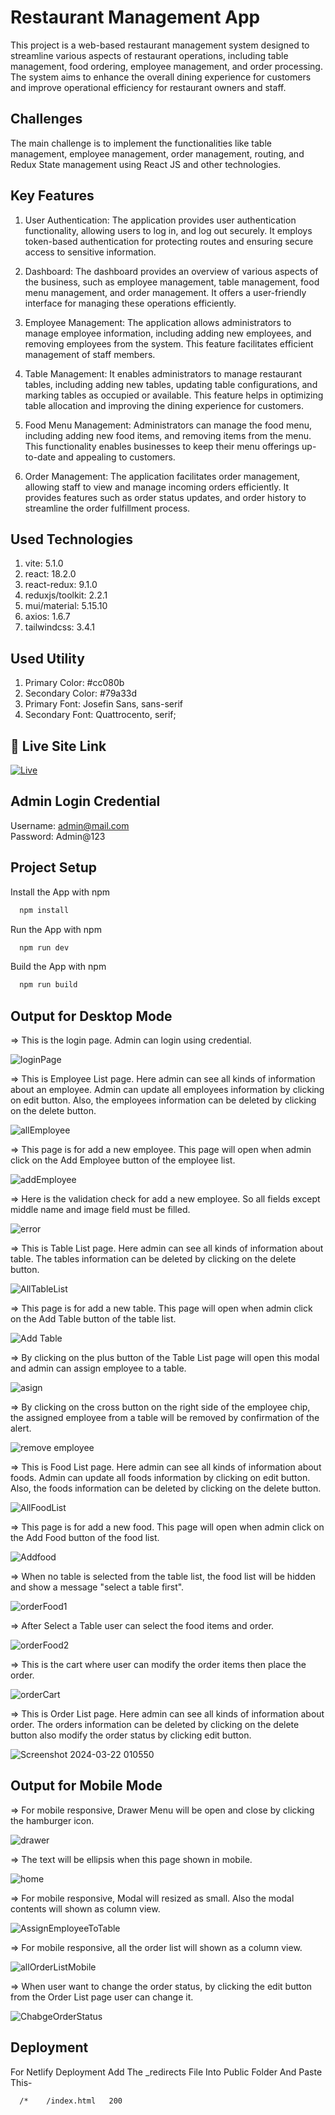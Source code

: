 
# Restaurant Management App

This project is a web-based restaurant management system designed to streamline various aspects of restaurant operations, including table management, food ordering, employee management, and order processing.  The system aims to enhance the overall dining experience for customers and improve operational efficiency for restaurant owners and staff.

## Challenges
The main challenge is to implement the functionalities like table management, employee management, order management, routing, and Redux State management using React JS and other technologies.


## Key Features
1. User Authentication: The application provides user authentication functionality, allowing users to log in, and log out securely. It employs token-based authentication for protecting routes and ensuring secure access to sensitive information.

2. Dashboard: The dashboard provides an overview of various aspects of the business, such as employee management, table management, food menu management, and order management. It offers a user-friendly interface for managing these operations efficiently.

3. Employee Management: The application allows administrators to manage employee information, including adding new employees, and removing employees from the system. This feature facilitates efficient management of staff members.

4. Table Management: It enables administrators to manage restaurant tables, including adding new tables, updating table configurations, and marking tables as occupied or available. This feature helps in optimizing table allocation and improving the dining experience for customers.

5. Food Menu Management: Administrators can manage the food menu, including adding new food items,  and removing items from the menu. This functionality enables businesses to keep their menu offerings up-to-date and appealing to customers.

6. Order Management: The application facilitates order management, allowing staff to view and manage incoming orders efficiently. It provides features such as order status updates, and order history to streamline the order fulfillment process.

## Used Technologies
1. vite: 5.1.0
2. react: 18.2.0
3. react-redux: 9.1.0
4. reduxjs/toolkit: 2.2.1
5. mui/material: 5.15.10
6. axios: 1.6.7
7. tailwindcss: 3.4.1

## Used Utility
1. Primary Color: #cc080b
2. Secondary Color: #79a33d
3. Primary Font: Josefin Sans, sans-serif
4. Secondary Font: Quattrocento, serif;

## 🔗 Live Site Link
[![Live](https://img.shields.io/badge/Click_Here_For_Restaurant_APP-000?style=for-the-badge&logo=ko-fi&logoColor=white)](https://sparkly-longma-26edc6.netlify.app)



## Admin Login Credential

Username: admin@mail.com \
Password: Admin@123

## Project Setup

Install the App with npm

```bash
  npm install
```

Run the App with npm

```bash
  npm run dev
```

Build the App with npm

```bash
  npm run build
```
    
## Output for Desktop Mode

=> This is the login page. Admin can login using credential.

![loginPage](https://github.com/firose-munna/restauremt/assets/105736440/ee005fca-1f88-485d-af61-d19597b21ee5)


=> This is Employee List page. Here admin can see all kinds of information about an employee. Admin can update all employees information by clicking on edit button. Also, the employees information can be deleted by clicking on the delete button.

![allEmployee](https://github.com/firose-munna/restauremt/assets/105736440/7e23ccb0-c45f-4b25-8a79-28829727498c)


=> This page is for add a new employee. This page will open when admin click on the Add Employee button of the employee list.

![addEmployee](https://github.com/firose-munna/restauremt/assets/105736440/ab7c9a9d-b8fa-42aa-9c55-555173896429)


=> Here is the validation check for add a new employee. So all fields except middle name and image field must be filled.

![error](https://github.com/firose-munna/restauremt/assets/105736440/4d515c09-5181-4734-a444-3b2cfd4fdafa)


=> This is Table List page. Here admin can see all kinds of information about table. The tables information can be deleted by clicking on the delete button.

![AllTableList](https://github.com/firose-munna/restauremt/assets/105736440/fb87f6e3-97e8-434b-93a8-04f317abedcd)

=> This page is for add a new table. This page will open when admin click on the Add Table button of the table list.

![Add Table](https://github.com/firose-munna/restauremt/assets/105736440/4b0cfb5f-6c31-4671-a811-fee2c65987ee)

=> By clicking on the plus button of the Table List page will open this modal and admin can assign employee to a table.

![asign](https://github.com/firose-munna/restauremt/assets/105736440/4965225d-144e-41a3-8256-112cc7768ca3)

=> By clicking on the cross button on the right side of the employee chip, the assigned employee from a table will be removed by confirmation of the alert.

![remove employee](https://github.com/firose-munna/restauremt/assets/105736440/9377080a-e1f8-4ac3-8d40-7f5b76504919)

=> This is Food List page. Here admin can see all kinds of information about foods. Admin can update all foods information by clicking on edit button. Also, the foods information can be deleted by clicking on the delete button.

![AllFoodList](https://github.com/firose-munna/restauremt/assets/105736440/9ba87ac5-5e96-402e-860c-fc807b241a05)

=> This page is for add a new food. This page will open when admin click on the Add Food button of the food list.

![Addfood](https://github.com/firose-munna/restauremt/assets/105736440/68d37f38-0381-4544-9010-1e1e5185381e)

=> When no table is selected from the table list, the food list will be hidden and show a message "select a table first".

![orderFood1](https://github.com/firose-munna/restauremt/assets/105736440/e4e51925-3b28-4209-b513-d3edce6aa4bb)

=> After Select a Table user can select the food items and order.

![orderFood2](https://github.com/firose-munna/restauremt/assets/105736440/5bbf3801-26d5-44ae-aad4-4b89c41449e1)

=> This is the cart where user can modify the order items then place the order.

![orderCart](https://github.com/firose-munna/restauremt/assets/105736440/73897f9e-7f8c-4dfb-a15b-5bb5d9ed6c58)

=> This is Order List page. Here admin can see all kinds of information about order. The orders information can be deleted by clicking on the delete button also modify the order status by clicking edit button.

![Screenshot 2024-03-22 010550](https://github.com/firose-munna/restauremt/assets/105736440/1c808715-7ef1-45d1-a928-4898e07e71ba)



## Output for Mobile Mode

=> For mobile responsive, Drawer Menu will be open and close by clicking the hamburger icon. 

![drawer](https://github.com/firose-munna/restauremt/assets/105736440/94469896-048b-46a6-902d-caebebefe2a4)

=> The text will be ellipsis when this page shown in mobile.

![home](https://github.com/firose-munna/restauremt/assets/105736440/038f42ed-65cd-4e63-9143-66d1a483d68a)

=> For mobile responsive, Modal will resized as small. Also the modal contents will shown as column view.

![AssignEmployeeToTable](https://github.com/firose-munna/restauremt/assets/105736440/fc1ab84e-4178-402e-9ac1-bbf2c185e3a6)

=> For mobile responsive, all the order list will shown as a column view.

![allOrderListMobile](https://github.com/firose-munna/restauremt/assets/105736440/eb1bbdc4-06f7-4a11-b0ca-9a3f7b0a2c7e)

=> When user want to change the order status, by clicking the edit button from the Order List page user can change it.

![ChabgeOrderStatus](https://github.com/firose-munna/restauremt/assets/105736440/c9b96e70-2444-441e-8f7a-58ebacf2d491)


## Deployment

For Netlify Deployment Add The _redirects File Into Public Folder And Paste This-

```bash
  /*    /index.html   200
```

